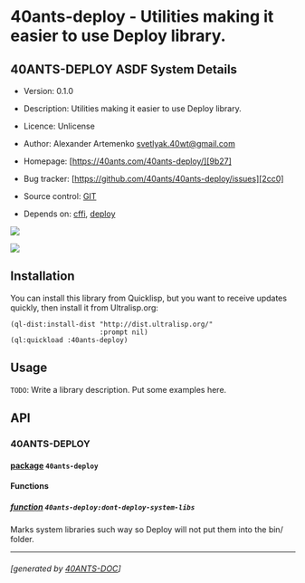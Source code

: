 <a id="x-2840ANTS-DEPLOY-DOCS-2FINDEX-3A-40README-2040ANTS-DOC-2FLOCATIVES-3ASECTION-29"></a>

# 40ants-deploy - Utilities making it easier to use Deploy library.

<a id="40-ants-deploy-asdf-system-details"></a>

## 40ANTS-DEPLOY ASDF System Details

* Version: 0.1.0

* Description: Utilities making it easier to use Deploy library.

* Licence: Unlicense

* Author: Alexander Artemenko <svetlyak.40wt@gmail.com>

* Homepage: [https://40ants.com/40ants-deploy/][9b27]

* Bug tracker: [https://github.com/40ants/40ants-deploy/issues][2cc0]

* Source control: [GIT][ac12]

* Depends on: [cffi][0383], [deploy][e073]

[![](https://github-actions.40ants.com/40ants/40ants-deploy/matrix.svg?only=ci.run-tests)][89e2]

![](http://quickdocs.org/badge/40ants-deploy.svg)

<a id="x-2840ANTS-DEPLOY-DOCS-2FINDEX-3A-3A-40INSTALLATION-2040ANTS-DOC-2FLOCATIVES-3ASECTION-29"></a>

## Installation

You can install this library from Quicklisp, but you want to receive updates quickly, then install it from Ultralisp.org:

```
(ql-dist:install-dist "http://dist.ultralisp.org/"
                      :prompt nil)
(ql:quickload :40ants-deploy)
```
<a id="x-2840ANTS-DEPLOY-DOCS-2FINDEX-3A-3A-40USAGE-2040ANTS-DOC-2FLOCATIVES-3ASECTION-29"></a>

## Usage

`TODO`: Write a library description. Put some examples here.

<a id="x-2840ANTS-DEPLOY-DOCS-2FINDEX-3A-3A-40API-2040ANTS-DOC-2FLOCATIVES-3ASECTION-29"></a>

## API

<a id="x-2840ANTS-DEPLOY-DOCS-2FINDEX-3A-3A-4040ANTS-DEPLOY-3FPACKAGE-2040ANTS-DOC-2FLOCATIVES-3ASECTION-29"></a>

### 40ANTS-DEPLOY

<a id="x-28-23A-28-2813-29-20BASE-CHAR-20-2E-20-2240ANTS-DEPLOY-22-29-20PACKAGE-29"></a>

#### [package](5061) `40ants-deploy`

<a id="x-2840ANTS-DEPLOY-DOCS-2FINDEX-3A-3A-7C-4040ANTS-DEPLOY-3FFunctions-SECTION-7C-2040ANTS-DOC-2FLOCATIVES-3ASECTION-29"></a>

#### Functions

<a id="x-2840ANTS-DEPLOY-3ADONT-DEPLOY-SYSTEM-LIBS-20FUNCTION-29"></a>

##### [function](81b0) `40ants-deploy:dont-deploy-system-libs`

Marks system libraries such way so Deploy will not put them into the bin/ folder.


[9b27]: https://40ants.com/40ants-deploy/
[ac12]: https://github.com/40ants/40ants-deploy
[89e2]: https://github.com/40ants/40ants-deploy/actions
[5061]: https://github.com/40ants/40ants-deploy/blob/7b0ba0e764da090b1c143a5df1a6166adcaca42a/src/core.lisp#L1
[81b0]: https://github.com/40ants/40ants-deploy/blob/7b0ba0e764da090b1c143a5df1a6166adcaca42a/src/core.lisp#L13
[2cc0]: https://github.com/40ants/40ants-deploy/issues
[0383]: https://quickdocs.org/cffi
[e073]: https://quickdocs.org/deploy

* * *
###### [generated by [40ANTS-DOC](https://40ants.com/doc/)]
